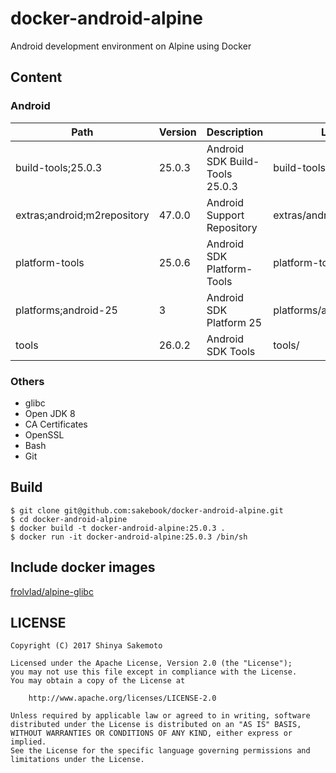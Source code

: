 # docker-android-alpine
Android development environment on Alpine using Docker

## Content
### Android

Path                        | Version | Description                    | Location
  -------                     | ------- | -------                        | -------
  build-tools;25.0.3          | 25.0.3  | Android SDK Build-Tools 25.0.3 | build-tools/25.0.3/
  extras;android;m2repository | 47.0.0  | Android Support Repository     | extras/android/m2repository/
  platform-tools              | 25.0.6  | Android SDK Platform-Tools     | platform-tools/
  platforms;android-25        | 3       | Android SDK Platform 25        | platforms/android-25/
  tools                       | 26.0.2  | Android SDK Tools              | tools/

### Others
- glibc
- Open JDK 8
- CA Certificates
- OpenSSL
- Bash
- Git

## Build
```
$ git clone git@github.com:sakebook/docker-android-alpine.git
$ cd docker-android-alpine
$ docker build -t docker-android-alpine:25.0.3 .
$ docker run -it docker-android-alpine:25.0.3 /bin/sh
```

## Include docker images
[frolvlad/alpine-glibc](https://hub.docker.com/r/frolvlad/alpine-glibc/)

## LICENSE
```
Copyright (C) 2017 Shinya Sakemoto

Licensed under the Apache License, Version 2.0 (the "License");
you may not use this file except in compliance with the License.
You may obtain a copy of the License at

    http://www.apache.org/licenses/LICENSE-2.0

Unless required by applicable law or agreed to in writing, software
distributed under the License is distributed on an "AS IS" BASIS,
WITHOUT WARRANTIES OR CONDITIONS OF ANY KIND, either express or implied.
See the License for the specific language governing permissions and
limitations under the License.
```

